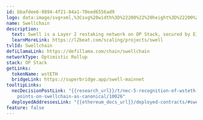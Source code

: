 ```yaml
---
id: bbafdee6-9894-4f21-84a1-70eed6556ad9
logo: data:image/svg+xml,%3Csvg%20width%3D%22200%22%20height%3D%22200%22%20viewBox%3D%220%200%20200%20200%22%20fill%3D%22none%22%20xmlns%3D%22http%3A%2F%2Fwww.w3.org%2F2000%2Fsvg%22%3E%0A%3Cg%20id%3D%22swell%22%3E%0A%3Cg%20id%3D%22Vector%22%20filter%3D%22url(%23filter0_f_20440_14773)%22%3E%0A%3Cpath%20d%3D%22M155.054%20101.195L154.906%20101.351C154.837%20101.423%20154.766%20101.494%20154.695%20101.565L114.004%20142.192C106.916%20149.269%2095.4234%20149.269%2088.335%20142.192L77.0981%20130.973C76.3015%20130.181%2076.2999%20128.893%2077.0928%20128.097C77.3262%20127.863%2077.613%20127.689%2077.9284%20127.59C89.9726%20123.872%2099.7589%20119.58%20107.287%20114.715C125.216%20103.127%20141.138%2098.6207%20155.054%20101.195ZM146.523%2067.7746C161.547%2072.5089%20159.793%2083.5613%20159.993%2087.9185C143.54%2079.2908%20123.747%2082.4531%20100.613%2097.4049C83.3701%20108.549%2068.9265%20113.144%2057.2823%20111.189C45.6381%20109.234%2043.0188%2095.0127%2042.498%2091.2336C55.2929%2097.7032%2072.4398%2093.99%2093.9384%2080.0951C113.972%2067.1473%20131.5%2063.0403%20146.523%2067.7746ZM114.004%2035.308L124.563%2045.8484C125.358%2046.6419%20125.359%2047.9304%20124.566%2048.7258C124.283%2049.0096%20123.922%2049.2033%20123.529%2049.2825C108.244%2052.3619%2096.0203%2056.8628%2086.8571%2062.7852C71.155%2072.9338%2057.7741%2077.6508%2046.7147%2076.9364L46.7159%2076.9334L88.335%2035.308C95.4234%2028.2307%20106.916%2028.2307%20114.004%2035.308Z%22%20fill%3D%22url(%23paint0_linear_20440_14773)%22%20fill-opacity%3D%220.5%22%2F%3E%0A%3C%2Fg%3E%0A%3Cpath%20id%3D%22Vector_2%22%20d%3D%22M155.054%20113.695L154.906%20113.851C154.837%20113.923%20154.766%20113.994%20154.695%20114.065L114.004%20154.692C106.916%20161.769%2095.4234%20161.769%2088.335%20154.692L77.0981%20143.473C76.3015%20142.681%2076.2999%20141.393%2077.0928%20140.597C77.3262%20140.363%2077.613%20140.189%2077.9284%20140.09C89.9726%20136.372%2099.7589%20132.08%20107.287%20127.215C125.216%20115.627%20141.138%20111.121%20155.054%20113.695ZM146.523%2080.2746C161.547%2085.0089%20159.793%2096.0613%20159.993%20100.418C143.54%2091.7908%20123.747%2094.9531%20100.613%20109.905C83.3701%20121.049%2068.9265%20125.644%2057.2823%20123.689C45.6381%20121.734%2043.0188%20107.513%2042.498%20103.734C55.2929%20110.203%2072.4398%20106.49%2093.9384%2092.5951C113.972%2079.6473%20131.5%2075.5403%20146.523%2080.2746ZM114.004%2047.808L124.563%2058.3484C125.358%2059.1419%20125.359%2060.4304%20124.566%2061.2258C124.283%2061.5096%20123.922%2061.7033%20123.529%2061.7825C108.244%2064.8619%2096.0203%2069.3628%2086.8571%2075.2852C71.155%2085.4338%2057.7741%2090.1508%2046.7147%2089.4364L46.7159%2089.4334L88.335%2047.808C95.4234%2040.7307%20106.916%2040.7307%20114.004%2047.808Z%22%20fill%3D%22url(%23paint1_linear_20440_14773)%22%2F%3E%0A%3C%2Fg%3E%0A%3Cdefs%3E%0A%3Cfilter%20id%3D%22filter0_f_20440_14773%22%20x%3D%2228.498%22%20y%3D%2216%22%20width%3D%22145.494%22%20height%3D%22145.5%22%20filterUnits%3D%22userSpaceOnUse%22%20color-interpolation-filters%3D%22sRGB%22%3E%0A%3CfeFlood%20flood-opacity%3D%220%22%20result%3D%22BackgroundImageFix%22%2F%3E%0A%3CfeBlend%20mode%3D%22normal%22%20in%3D%22SourceGraphic%22%20in2%3D%22BackgroundImageFix%22%20result%3D%22shape%22%2F%3E%0A%3CfeGaussianBlur%20stdDeviation%3D%227%22%20result%3D%22effect1_foregroundBlur_20440_14773%22%2F%3E%0A%3C%2Ffilter%3E%0A%3ClinearGradient%20id%3D%22paint0_linear_20440_14773%22%20x1%3D%22101.245%22%20y1%3D%2230%22%20x2%3D%22100.093%22%20y2%3D%22228.137%22%20gradientUnits%3D%22userSpaceOnUse%22%3E%0A%3Cstop%20stop-color%3D%22%233068EF%22%2F%3E%0A%3Cstop%20offset%3D%221%22%20stop-color%3D%22%231322AC%22%2F%3E%0A%3C%2FlinearGradient%3E%0A%3ClinearGradient%20id%3D%22paint1_linear_20440_14773%22%20x1%3D%22101.245%22%20y1%3D%2242.5%22%20x2%3D%22100.093%22%20y2%3D%22240.637%22%20gradientUnits%3D%22userSpaceOnUse%22%3E%0A%3Cstop%20stop-color%3D%22%233068EF%22%2F%3E%0A%3Cstop%20offset%3D%221%22%20stop-color%3D%22%231322AC%22%2F%3E%0A%3C%2FlinearGradient%3E%0A%3C%2Fdefs%3E%0A%3C%2Fsvg%3E%0A
name: Swellchain
description:
  text: Swell is a Layer 2 restaking network on OP Stack, secured by EigenLayer.
  learnMoreLink: https://l2beat.com/scaling/projects/swell
tvlId: Swellchain
defiLlamaLink: https://defillama.com/chain/swellchain
networkType: Optimistic Rollup
stack: OP Stack
getLinks:
  tokenName: wstETH
  bridgeLink: https://superbridge.app/swell-mainnet
tooltipLinks:
  necDecisionPostLink: "{{research_url}}/t/nec-5-recognition-of-wsteth-bridge-end\
    points-on-swellchain-as-canonical/10026"
  deployedAddressesLink: "{{ethereum_docs_url}}/deployed-contracts/#swellchain"
feature: false
---
```

